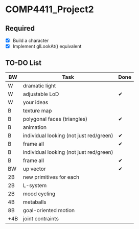 # COMP4411_Project2

## Required

- [x] Build a character
- [x] Implement glLookAt() equivalent

## TO-DO List
|BW|Task|Done|
|-|-|-|
|W|dramatic light|
|W|adjustable LoD|✔
|W|your ideas|
|B|texture map|
|B|polygonal faces (triangles)|✔
|B|animation|
|B|individual looking (not just red/green)|✔
|B|frame all|✔
|B|individual looking (not just red/green)|
|B|frame all|✔
|BW|up vector|✔
|2B|new primitives for each|
|2B|L-system|
|2B|mood cycling|
|4B|metaballs|
|8B|goal-oriented motion|
|+4B|joint contraints|